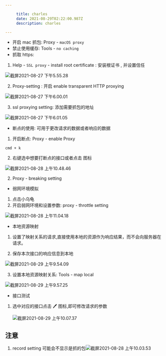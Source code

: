 ```yaml
---

     title: charles
     date: 2021-08-29T02:22:00.987Z
     description: charles

---
```


- 开启 mac 抓包: Proxy - `macOS proxy`
- 禁止使用缓存: Tools - `no caching`
- 抓取 https:

1. Help - `SSL proxy` - install root certificate : 安装根证书 , 并设置信任

![截屏2021-08-27 下午5.55.28](https://note-1300941899.cos.ap-nanjing.myqcloud.com/%E6%88%AA%E5%B1%8F2021-08-27%20%E4%B8%8B%E5%8D%885.55.28.png)

2. Proxy-setting : 开启 enable transparent HTTP proxying

![截屏2021-08-27 下午6.00.01](https://note-1300941899.cos.ap-nanjing.myqcloud.com/%E6%88%AA%E5%B1%8F2021-08-27%20%E4%B8%8B%E5%8D%886.00.01.png)

3. ssl proxying setting: 添加需要抓包的地址

![截屏2021-08-27 下午6.01.05](https://note-1300941899.cos.ap-nanjing.myqcloud.com/%E6%88%AA%E5%B1%8F2021-08-27%20%E4%B8%8B%E5%8D%886.01.05.png)

- 断点的使用: 可用于更改请求的数据或者响应的数据

1. 开启断点: Proxy - enable Proxy

```shell
cmd + k
```

2. 右键选中想要打断点的接口或者点击 图标

![截屏2021-08-28 上午10.48.46](https://note-1300941899.cos.ap-nanjing.myqcloud.com/%E6%88%AA%E5%B1%8F2021-08-28%20%E4%B8%8A%E5%8D%8810.48.46.png)

2. Proxy - breaking setting

- 弱网环境模拟

1. 点击小乌龟
2. 开启弱网环境和设置参数: proxy - throttle setting

![截屏2021-08-28 上午11.04.18](https://note-1300941899.cos.ap-nanjing.myqcloud.com/%E6%88%AA%E5%B1%8F2021-08-28%20%E4%B8%8A%E5%8D%8811.04.18.png)

- 本地资源映射

1. 设置了映射关系的请求,直接使用本地的资源作为响应结果，而不会向服务器在请求。

1. 保存本次接口的响应信息到本地

![截屏2021-08-29 上午9.54.09](https://note-1300941899.cos.ap-nanjing.myqcloud.com/%E6%88%AA%E5%B1%8F2021-08-29%20%E4%B8%8A%E5%8D%889.54.09.png)

3. 设置本地资源映射关系: Tools - map local

![截屏2021-08-29 上午9.57.25](https://note-1300941899.cos.ap-nanjing.myqcloud.com/%E6%88%AA%E5%B1%8F2021-08-29%20%E4%B8%8A%E5%8D%889.57.25.png)

- 接口测试

1. 选中对应的接口点击 🖊️ 图标,即可修改请求的参数

   ![截屏2021-08-29 上午10.07.37](https://note-1300941899.cos.ap-nanjing.myqcloud.com/%E6%88%AA%E5%B1%8F2021-08-29%20%E4%B8%8A%E5%8D%8810.07.37.png)

## 注意

1. record setting 可能会不显示是抓的包![截屏2021-08-28 上午10.03.53](https://note-1300941899.cos.ap-nanjing.myqcloud.com/%E6%88%AA%E5%B1%8F2021-08-28%20%E4%B8%8A%E5%8D%8810.03.53.png)
